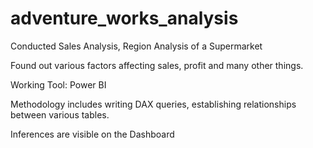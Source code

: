 # adventure_works_analysis

Conducted Sales Analysis, Region Analysis of a Supermarket  

Found out various factors affecting sales, profit and many other things.  

Working Tool: Power BI  

Methodology includes writing DAX queries, establishing relationships between various tables.  

Inferences are visible on the Dashboard
